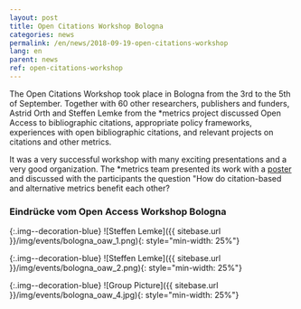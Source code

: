 ```yaml
---
layout: post
title: Open Citations Workshop Bologna 
categories: news
permalink: /en/news/2018-09-19-open-citations-workshop
lang: en
parent: news
ref: open-citations-workshop
---
```

<!-- Start editing content here-->
The Open Citations Workshop took place in Bologna from the 3rd to the  5th of September. Together with 60 other researchers, publishers and funders, Astrid Orth and Steffen Lemke from the \*metrics project discussed Open Access to bibliographic citations, appropriate policy frameworks, experiences with open bibliographic citations, and relevant projects on citations and other metrics.

It was a very successful workshop with many exciting presentations and a very good organization. The \*metrics team presented its work with a [poster]({{sitebase.url}}/downloads/metrics_poster_download.pdf) and discussed with the participants the question "How do citation-based and alternative metrics benefit each other?



### Eindrücke vom Open Access Workshop Bologna

{:.img--decoration-blue}
![Steffen Lemke]({{ sitebase.url }}/img/events/bologna_oaw_1.png){: style="min-width: 25%"}

{:.img--decoration-blue}
![Steffen Lemke]({{ sitebase.url }}/img/events/bologna_oaw_2.png){: style="min-width: 25%"}

{:.img--decoration-blue}
![Group Picture]({{ sitebase.url }}/img/events/bologna_oaw_4.jpg){: style="min-width: 25%"}
